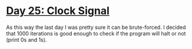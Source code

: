 # [Day 25: Clock Signal](https://adventofcode.com/2016/day/25)

As this way the last day I was pretty sure it can be brute-forced. I decided that 1000
iterations is good enough to check if the program will halt or not (print 0s and 1s).